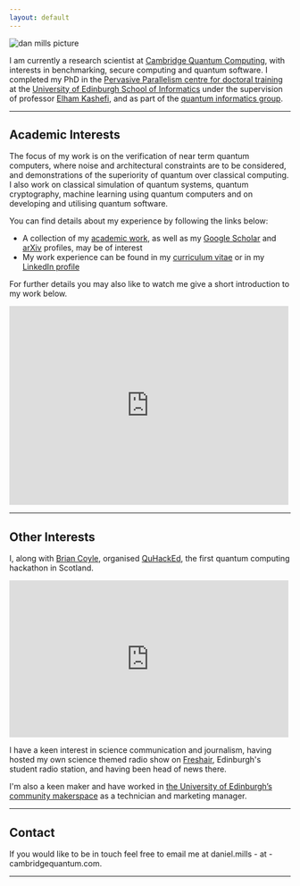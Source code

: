```yaml
---
layout: default
---
```


![dan mills picture]({{"/assets/profile-pic.jpg"}})

I am currently a research scientist at [Cambridge Quantum
Computing](https://cambridgequantum.com/), with interests in benchmarking,
secure computing and quantum software. I completed my PhD in the [Pervasive
Parallelism centre for doctoral
training](http://web.inf.ed.ac.uk/infweb/student-services/cdt/pervasive-parallelism)
at the [University of Edinburgh School of
Informatics](https://www.ed.ac.uk/informatics) under the supervision of
professor [Elham Kashefi](https://ekashefi.wordpress.com/), and as part of the
[quantum informatics group](http://web.inf.ed.ac.uk/quantum-informatics).

***

## Academic Interests

The focus of my work is on the verification of near term quantum computers, where noise and architectural constraints are to be considered, and demonstrations of the superiority of quantum over classical computing. I also work on classical simulation of quantum systems, quantum cryptography, machine learning using quantum computers and on developing and utilising quantum software.

You can find details about my experience by following the links below:
* A collection of my [academic work](academic), as well as my [Google Scholar](https://scholar.google.co.uk/citations?view_op=list_works&hl=en&user=qAAWFFEAAAAJ&gmla=AJsN-F7wChVI6DrBgGym427YKNkwejw6Amx94HpJZXsw9zXw8C83iaJ4m_yuKKl_QU8X6fq24hGu-ENWt9vRzQjEA6D50Z1Tjxm2-5f0TVWWs3WJ4WQVqAufHCLmddyJg_sXCozcOmyy) and [arXiv](https://arxiv.org/search/quant-ph?searchtype=author&query=Mills%2C+D) profiles, may be of interest
* My work experience can be found in my [curriculum vitae]({{"/assets/CV.pdf"}}) or in my [LinkedIn profile](https://www.linkedin.com/in/dan-mills)

For further details you may also like to watch me give a short introduction to my work below.

<iframe id="kaltura_player" src="https://cdnapisec.kaltura.com/p/2010292/sp/201029200/embedIframeJs/uiconf_id/32599141/partner_id/2010292?iframeembed=true&playerId=kaltura_player&entry_id=1_cz9jh0g2&flashvars[streamerType]=auto&amp;flashvars[localizationCode]=en&amp;flashvars[leadWithHTML5]=true&amp;flashvars[sideBarContainer.plugin]=true&amp;flashvars[sideBarContainer.position]=left&amp;flashvars[sideBarContainer.clickToClose]=true&amp;flashvars[chapters.plugin]=true&amp;flashvars[chapters.layout]=vertical&amp;flashvars[chapters.thumbnailRotator]=false&amp;flashvars[streamSelector.plugin]=true&amp;flashvars[EmbedPlayer.SpinnerTarget]=videoHolder&amp;flashvars[dualScreen.plugin]=true&amp;&wid=1_1xy5qhvj" width="500" height="356" allowfullscreen webkitallowfullscreen mozAllowFullScreen allow="autoplay *; fullscreen *; encrypted-media *" frameborder="0" title="Kaltura Player"></iframe>  

***

## Other Interests

I, along with [Brian Coyle](https://briancoyle1.wixsite.com/briancoyle), organised [QuHackEd](https://quhackedinfo.wixsite.com/mysite), the first quantum computing hackathon in Scotland. 

<iframe width="500" height="281" src="https://www.youtube.com/embed/TATYECOmv-U" frameborder="0" allow="accelerometer; autoplay; encrypted-media; gyroscope; picture-in-picture" allowfullscreen></iframe>

I have a keen interest in science communication and journalism, having hosted my own science themed radio show on [Freshair](https://freshair.org.uk/), Edinburgh's student radio station, and having been head of news there. 

I'm also a keen maker and have worked in [the University of Edinburgh’s community makerspace](https://www.ucreatestudio.is.ed.ac.uk/) as a technician and marketing manager.

***

## Contact

If you would like to be in touch feel free to email me at daniel.mills - at - cambridgequantum.com.

***
